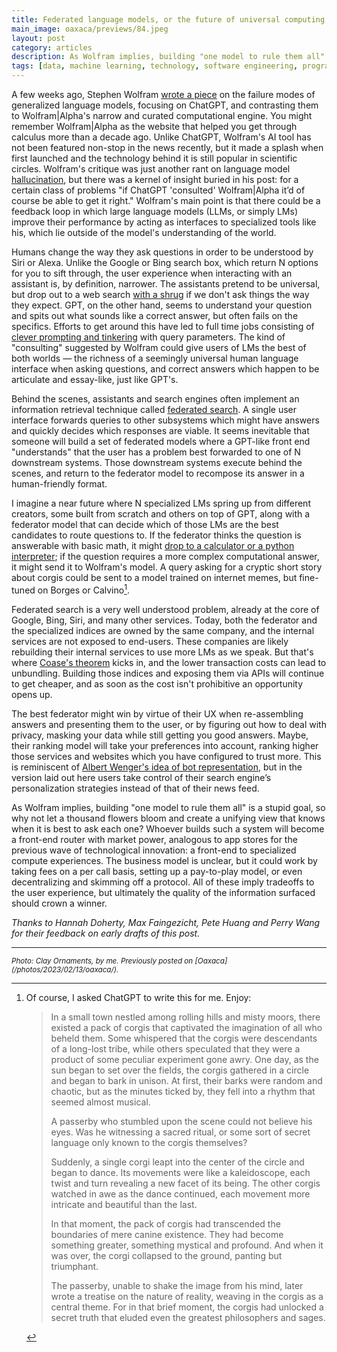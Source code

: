 ```yaml
---
title: Federated language models, or the future of universal computing
main_image: oaxaca/previews/84.jpeg
layout: post
category: articles
description: As Wolfram implies, building "one model to rule them all" is a stupid goal
tags: [data, machine learning, technology, software engineering, programming]
---
```


A few weeks ago, Stephen Wolfram [wrote a piece](https://writings.stephenwolfram.com/2023/01/wolframalpha-as-the-way-to-bring-computational-knowledge-superpowers-to-chatgpt/) on the failure modes of generalized language models, focusing on ChatGPT, and contrasting them to Wolfram\|Alpha's narrow and curated computational engine. You might remember Wolfram\|Alpha as the website that helped you get through calculus more than a decade ago. Unlike ChatGPT, Wolfram's AI tool has not been featured non-stop in the news recently, but it made a splash when first launched and the technology behind it is still popular in scientific circles. Wolfram's critique was just another rant on language model [hallucination](https://en.wikipedia.org/wiki/Hallucination_(artificial_intelligence)), but there was a kernel of insight buried in his post: for a certain class of problems "if ChatGPT 'consulted' Wolfram\|Alpha it’d of course be able to get it right." Wolfram's main point is that there could be a feedback loop in which large language models (LLMs, or simply LMs) improve their performance by acting as interfaces to specialized tools like his, which lie outside of the model's understanding of the world.

Humans change the way they ask questions in order to be understood by Siri or Alexa. Unlike the Google or Bing search box, which return N options for you to sift through, the user experience when interacting with an assistant is, by definition, narrower. The assistants pretend to be universal, but drop out to a web search [with a shrug](https://www.ben-evans.com/benedictevans/2017/2/22/voice-and-the-uncanny-valley-of-ai) if we don't ask things the way they expect. GPT, on the other hand, seems to understand your question and spits out what sounds like a correct answer, but often fails on the specifics. Efforts to get around this have led to full time jobs consisting of [clever prompting and tinkering](https://archive.is/20230301052905/https://www.washingtonpost.com/technology/2023/02/25/prompt-engineers-techs-next-big-job/) with query parameters. The kind of "consulting" suggested by Wolfram could give users of LMs the best of both worlds — the richness of a seemingly universal human language interface when asking questions, and correct answers which happen to be articulate and essay-like, just like GPT's.

Behind the scenes, assistants and search engines often implement an information retrieval technique called [federated search](https://en.wikipedia.org/wiki/Federated_search). A single user interface forwards queries to other subsystems which might have answers and quickly decides which responses are viable. It seems inevitable that someone will build a set of federated models where a GPT-like front end "understands" that the user has a problem best forwarded to one of N downstream systems. Those downstream systems execute behind the scenes, and return to the federator model to recompose its answer in a human-friendly format.

I imagine a near future where N specialized LMs spring up from different creators, some built from scratch and others on top of GPT, along with a federator model that can decide which of those LMs are the best candidates to route questions to. If the federator thinks the question is answerable with basic math, it might [drop to a calculator or a python interpreter](https://arxiv.org/abs/2302.04761); if the question requires a more complex computational answer, it might send it to Wolfram's model. A query asking for a cryptic short story about corgis could be sent to a model trained on internet memes, but fine-tuned on Borges or Calvino[^1].

Federated search is a very well understood problem, already at the core of Google, Bing, Siri, and many other services. Today, both the federator and the specialized indices are owned by the same company, and the internal services are not exposed to end-users. These companies are likely rebuilding their internal services to use more LMs as we speak. But that's where [Coase's theorem](https://www.investopedia.com/terms/c/coase-theorem.asp) kicks in, and the lower transaction costs can lead to unbundling. Building those indices and exposing them via APIs will continue to get cheaper, and as soon as the cost isn't prohibitive an opportunity opens up.

The best federator might win by virtue of their UX when re-assembling answers and presenting them to the user, or by figuring out how to deal with privacy, masking your data while still getting you good answers. Maybe, their ranking model will take your preferences into account, ranking higher those services and websites which you have configured to trust more. This is reminiscent of [Albert Wenger's idea of bot representation](https://continuations.com/post/172413445510/we-need-mandatory-enduser-apis-for-social-and), but in the version laid out here users take control of their search engine’s personalization strategies instead of that of their news feed.

As Wolfram implies, building "one model to rule them all" is a stupid goal, so why not let a thousand flowers bloom and create a unifying view that knows when it is best to ask each one? Whoever builds such a system will become a front-end router with market power, analogous to app stores for the previous wave of technological innovation: a front-end to specialized compute experiences. The business model is unclear, but it could work by taking fees on a per call basis, setting up a pay-to-play model, or even decentralizing and skimming off a protocol. All of these imply tradeoffs to the user experience, but ultimately the quality of the information surfaced should crown a winner.

_Thanks to Hannah Doherty, Max Faingezicht, Pete Huang and Perry Wang for their feedback on early drafts of this post._

<hr>
<small><em>Photo: Clay Ornaments, by me. Previously posted on [Oaxaca](/photos/2023/02/13/oaxaca/).</em></small>

[^1]: Of course, I asked ChatGPT to write this for me. Enjoy:

	> In a small town nestled among rolling hills and misty moors, there existed a pack of corgis that captivated the imagination of all who beheld them. Some whispered that the corgis were descendants of a long-lost tribe, while others speculated that they were a product of some peculiar experiment gone awry.
	> One day, as the sun began to set over the fields, the corgis gathered in a circle and began to bark in unison. At first, their barks were random and chaotic, but as the minutes ticked by, they fell into a rhythm that seemed almost musical.
	>
	> A passerby who stumbled upon the scene could not believe his eyes. Was he witnessing a sacred ritual, or some sort of secret language only known to the corgis themselves?
	>
	> Suddenly, a single corgi leapt into the center of the circle and began to dance. Its movements were like a kaleidoscope, each twist and turn revealing a new facet of its being. The other corgis watched in awe as the dance continued, each movement more intricate and beautiful than the last.
	>
	> In that moment, the pack of corgis had transcended the boundaries of mere canine existence. They had become something greater, something mystical and profound. And when it was over, the corgi collapsed to the ground, panting but triumphant.
	>
	> The passerby, unable to shake the image from his mind, later wrote a treatise on the nature of reality, weaving in the corgis as a central theme. For in that brief moment, the corgis had unlocked a secret truth that eluded even the greatest philosophers and sages.
